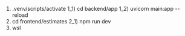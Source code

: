 1) .venv/scripts/activate
1_1) cd backend/app
1_2) uvicorn main:app --reload
2) cd frontend/estimates
2_1) npm run dev
3) wsl
